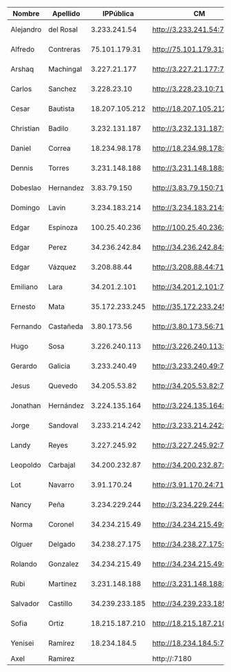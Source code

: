 | Nombre    | Apellido  | IPPública      | CM                         | EFM                                | NIFI                            | NiFi Registry                             | Schema Registry            | SMM                        | Hue                        | CDSW                              |
|-----------|-----------|----------------|----------------------------|------------------------------------|---------------------------------|-------------------------------------------|----------------------------|----------------------------|----------------------------|-----------------------------------|
| Alejandro | del Rosal | 3.233.241.54   | http://3.233.241.54:7180   | http://3.233.241.54:10080/efm/ui   | http://3.233.241.54:8080/nifi   | http://3.233.241.54:18080/nifi-registry   | http://3.233.241.54:7788   | http://3.233.241.54:9991   | http://3.233.241.54:8888   | http://cdsw.3.233.241.54.nip.io   |
| Alfredo   | Contreras | 75.101.179.31  | http://75.101.179.31:7180  | http://75.101.179.31:10080/efm/ui  | http://75.101.179.31:8080/nifi  | http://75.101.179.31:18080/nifi-registry  | http://75.101.179.31:7788  | http://75.101.179.31:9991  | http://75.101.179.31:8888  | http://cdsw.75.101.179.31.nip.io  |
| Arshaq    | Machingal | 3.227.21.177   | http://3.227.21.177:7180   | http://3.227.21.177:10080/efm/ui   | http://3.227.21.177:8080/nifi   | http://3.227.21.177:18080/nifi-registry   | http://3.227.21.177:7788   | http://3.227.21.177:9991   | http://3.227.21.177:8888   | http://cdsw.3.227.21.177.nip.io   |
| Carlos    | Sanchez   | 3.228.23.10    | http://3.228.23.10:7180    | http://3.228.23.10:10080/efm/ui    | http://3.228.23.10:8080/nifi    | http://3.228.23.10:18080/nifi-registry    | http://3.228.23.10:7788    | http://3.228.23.10:9991    | http://3.228.23.10:8888    | http://cdsw.3.228.23.10.nip.io    |
| Cesar     | Bautista  | 18.207.105.212 | http://18.207.105.212:7180 | http://18.207.105.212:10080/efm/ui | http://18.207.105.212:8080/nifi | http://18.207.105.212:18080/nifi-registry | http://18.207.105.212:7788 | http://18.207.105.212:9991 | http://18.207.105.212:8888 | http://cdsw.18.207.105.212.nip.io |
| Christian | Badilo    | 3.232.131.187  | http://3.232.131.187:7180  | http://3.232.131.187:10080/efm/ui  | http://3.232.131.187:8080/nifi  | http://3.232.131.187:18080/nifi-registry  | http://3.232.131.187:7788  | http://3.232.131.187:9991  | http://3.232.131.187:8888  | http://cdsw.3.232.131.187.nip.io  |
| Daniel    | Correa    | 18.234.98.178  | http://18.234.98.178:7180  | http://18.234.98.178:10080/efm/ui  | http://18.234.98.178:8080/nifi  | http://18.234.98.178:18080/nifi-registry  | http://18.234.98.178:7788  | http://18.234.98.178:9991  | http://18.234.98.178:8888  | http://cdsw.18.234.98.178.nip.io  |
| Dennis    | Torres    | 3.231.148.188  | http://3.231.148.188:7180  | http://3.231.148.188:10080/efm/ui  | http://3.231.148.188:8080/nifi  | http://3.231.148.188:18080/nifi-registry  | http://3.231.148.188:7788  | http://3.231.148.188:9991  | http://3.231.148.188:8888  | http://cdsw.3.231.148.188.nip.io  |
| Dobeslao  | Hernandez | 3.83.79.150    | http://3.83.79.150:7180    | http://3.83.79.150:10080/efm/ui    | http://3.83.79.150:8080/nifi    | http://3.83.79.150:18080/nifi-registry    | http://3.83.79.150:7788    | http://3.83.79.150:9991    | http://3.83.79.150:8888    | http://cdsw.3.83.79.150.nip.io    |
| Domingo   | Lavin     | 3.234.183.214  | http://3.234.183.214:7180  | http://3.234.183.214:10080/efm/ui  | http://3.234.183.214:8080/nifi  | http://3.234.183.214:18080/nifi-registry  | http://3.234.183.214:7788  | http://3.234.183.214:9991  | http://3.234.183.214:8888  | http://cdsw.3.234.183.214.nip.io  |
| Edgar     | Espinoza  | 100.25.40.236  | http://100.25.40.236:7180  | http://100.25.40.236:10080/efm/ui  | http://100.25.40.236:8080/nifi  | http://100.25.40.236:18080/nifi-registry  | http://100.25.40.236:7788  | http://100.25.40.236:9991  | http://100.25.40.236:8888  | http://cdsw.100.25.40.236.nip.io  |
| Edgar     | Perez     | 34.236.242.84  | http://34.236.242.84:7180  | http://34.236.242.84:10080/efm/ui  | http://34.236.242.84:8080/nifi  | http://34.236.242.84:18080/nifi-registry  | http://34.236.242.84:7788  | http://34.236.242.84:9991  | http://34.236.242.84:8888  | http://cdsw.34.236.242.84.nip.io  |
| Edgar     | Vázquez   | 3.208.88.44    | http://3.208.88.44:7180    | http://3.208.88.44:10080/efm/ui    | http://3.208.88.44:8080/nifi    | http://3.208.88.44:18080/nifi-registry    | http://3.208.88.44:7788    | http://3.208.88.44:9991    | http://3.208.88.44:8888    | http://cdsw.3.208.88.44.nip.io    |
| Emiliano  | Lara      | 34.201.2.101   | http://34.201.2.101:7180   | http://34.201.2.101:10080/efm/ui   | http://34.201.2.101:8080/nifi   | http://34.201.2.101:18080/nifi-registry   | http://34.201.2.101:7788   | http://34.201.2.101:9991   | http://34.201.2.101:8888   | http://cdsw.34.201.2.101.nip.io   |
| Ernesto   | Mata      | 35.172.233.245 | http://35.172.233.245:7180 | http://35.172.233.245:10080/efm/ui | http://35.172.233.245:8080/nifi | http://35.172.233.245:18080/nifi-registry | http://35.172.233.245:7788 | http://35.172.233.245:9991 | http://35.172.233.245:8888 | http://cdsw.35.172.233.245.nip.io |
| Fernando  | Castañeda | 3.80.173.56    | http://3.80.173.56:7180    | http://3.80.173.56:10080/efm/ui    | http://3.80.173.56:8080/nifi    | http://3.80.173.56:18080/nifi-registry    | http://3.80.173.56:7788    | http://3.80.173.56:9991    | http://3.80.173.56:8888    | http://cdsw.3.80.173.56.nip.io    |
| Hugo      | Sosa      | 3.226.240.113  | http://3.226.240.113:7180  | http://3.226.240.113:10080/efm/ui  | http://3.226.240.113:8080/nifi  | http://3.226.240.113:18080/nifi-registry  | http://3.226.240.113:7788  | http://3.226.240.113:9991  | http://3.226.240.113:8888  | http://cdsw.3.226.240.113.nip.io  |
| Gerardo   | Galicia   | 3.233.240.49   | http://3.233.240.49:7180   | http://3.233.240.49:10080/efm/ui   | http://3.233.240.49:8080/nifi   | http://3.233.240.49:18080/nifi-registry   | http://3.233.240.49:7788   | http://3.233.240.49:9991   | http://3.233.240.49:8888   | http://cdsw.3.233.240.49.nip.io   |
| Jesus     | Quevedo   | 34.205.53.82   | http://34.205.53.82:7180   | http://34.205.53.82:10080/efm/ui   | http://34.205.53.82:8080/nifi   | http://34.205.53.82:18080/nifi-registry   | http://34.205.53.82:7788   | http://34.205.53.82:9991   | http://34.205.53.82:8888   | http://cdsw.34.205.53.82.nip.io   |
| Jonathan  | Hernández | 3.224.135.164  | http://3.224.135.164:7180  | http://3.224.135.164:10080/efm/ui  | http://3.224.135.164:8080/nifi  | http://3.224.135.164:18080/nifi-registry  | http://3.224.135.164:7788  | http://3.224.135.164:9991  | http://3.224.135.164:8888  | http://cdsw.3.224.135.164.nip.io  |
| Jorge     | Sandoval  | 3.233.214.242  | http://3.233.214.242:7180  | http://3.233.214.242:10080/efm/ui  | http://3.233.214.242:8080/nifi  | http://3.233.214.242:18080/nifi-registry  | http://3.233.214.242:7788  | http://3.233.214.242:9991  | http://3.233.214.242:8888  | http://cdsw.3.233.214.242.nip.io  |
| Landy     | Reyes     | 3.227.245.92   | http://3.227.245.92:7180   | http://3.227.245.92:10080/efm/ui   | http://3.227.245.92:8080/nifi   | http://3.227.245.92:18080/nifi-registry   | http://3.227.245.92:7788   | http://3.227.245.92:9991   | http://3.227.245.92:8888   | http://cdsw.3.227.245.92.nip.io   |
| Leopoldo  | Carbajal  | 34.200.232.87  | http://34.200.232.87:7180  | http://34.200.232.87:10080/efm/ui  | http://34.200.232.87:8080/nifi  | http://34.200.232.87:18080/nifi-registry  | http://34.200.232.87:7788  | http://34.200.232.87:9991  | http://34.200.232.87:8888  | http://cdsw.34.200.232.87.nip.io  |
| Lot       | Navarro   | 3.91.170.24    | http://3.91.170.24:7180    | http://3.91.170.24:10080/efm/ui    | http://3.91.170.24:8080/nifi    | http://3.91.170.24:18080/nifi-registry    | http://3.91.170.24:7788    | http://3.91.170.24:9991    | http://3.91.170.24:8888    | http://cdsw.3.91.170.24.nip.io    |
| Nancy     | Peña      | 3.234.229.244  | http://3.234.229.244:7180  | http://3.234.229.244:10080/efm/ui  | http://3.234.229.244:8080/nifi  | http://3.234.229.244:18080/nifi-registry  | http://3.234.229.244:7788  | http://3.234.229.244:9991  | http://3.234.229.244:8888  | http://cdsw.3.234.229.244.nip.io  |
| Norma     | Coronel   | 34.234.215.49  | http://34.234.215.49:7180  | http://34.234.215.49:10080/efm/ui  | http://34.234.215.49:8080/nifi  | http://34.234.215.49:18080/nifi-registry  | http://34.234.215.49:7788  | http://34.234.215.49:9991  | http://34.234.215.49:8888  | http://cdsw.34.234.215.49.nip.io  |
| Olguer    | Delgado   | 34.238.27.175  | http://34.238.27.175:7180  | http://34.238.27.175:10080/efm/ui  | http://34.238.27.175:8080/nifi  | http://34.238.27.175:18080/nifi-registry  | http://34.238.27.175:7788  | http://34.238.27.175:9991  | http://34.238.27.175:8888  | http://cdsw.34.238.27.175.nip.io  |
| Rolando   | Gonzalez  | 34.234.215.49  | http://34.234.215.49:7180  | http://34.234.215.49:10080/efm/ui  | http://34.234.215.49:8080/nifi  | http://34.234.215.49:18080/nifi-registry  | http://34.234.215.49:7788  | http://34.234.215.49:9991  | http://34.234.215.49:8888  | http://cdsw.34.234.215.49.nip.io  |
| Rubi      | Martinez  | 3.231.148.188  | http://3.231.148.188:7180  | http://3.231.148.188:10080/efm/ui  | http://3.231.148.188:8080/nifi  | http://3.231.148.188:18080/nifi-registry  | http://3.231.148.188:7788  | http://3.231.148.188:9991  | http://3.231.148.188:8888  | http://cdsw.3.231.148.188.nip.io  |
| Salvador  | Castillo  | 34.239.233.185 | http://34.239.233.185:7180 | http://34.239.233.185:10080/efm/ui | http://34.239.233.185:8080/nifi | http://34.239.233.185:18080/nifi-registry | http://34.239.233.185:7788 | http://34.239.233.185:9991 | http://34.239.233.185:8888 | http://cdsw.34.239.233.185.nip.io |
| Sofia     | Ortiz     | 18.215.187.210 | http://18.215.187.210:7180 | http://18.215.187.210:10080/efm/ui | http://18.215.187.210:8080/nifi | http://18.215.187.210:18080/nifi-registry | http://18.215.187.210:7788 | http://18.215.187.210:9991 | http://18.215.187.210:8888 | http://cdsw.18.215.187.210.nip.io |
| Yenisei   | Ramírez   | 18.234.184.5   | http://18.234.184.5:7180   | http://18.234.184.5:10080/efm/ui   | http://18.234.184.5:8080/nifi   | http://18.234.184.5:18080/nifi-registry   | http://18.234.184.5:7788   | http://18.234.184.5:9991   | http://18.234.184.5:8888   | http://cdsw.18.234.184.5.nip.io   |
| Axel      | Ramirez   |                | http://:7180               | http://:10080/efm/ui               | http://:8080/nifi               | http://:18080/nifi-registry               | http://:7788               | http://:9991               | http://:8888               | http://cdsw..nip.io               |
